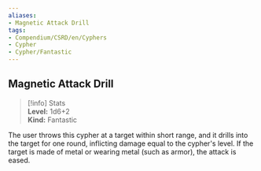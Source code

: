 ```yaml
---
aliases:
- Magnetic Attack Drill
tags:
- Compendium/CSRD/en/Cyphers
- Cypher
- Cypher/Fantastic
---
```


  
## Magnetic Attack Drill  
>[!info] Stats  
> **Level:** 1d6+2  
> **Kind:** Fantastic
  
The user throws this cypher at a target within short range, and it drills into the target for one round, inflicting damage equal to the cypher's level. If the target is made of metal or wearing metal (such as armor), the attack is eased.